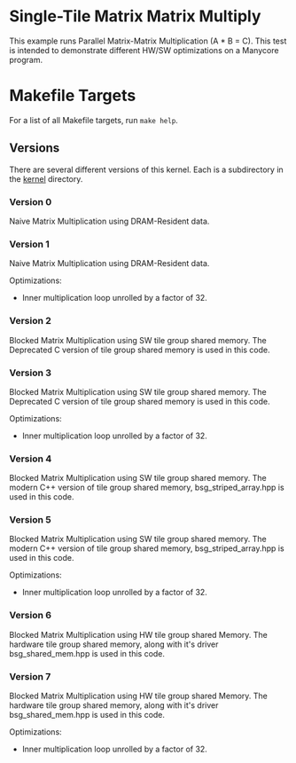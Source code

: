 # Single-Tile Matrix Matrix Multiply

This example runs Parallel Matrix-Matrix Multiplication (A * B = C).
This test is intended to demonstrate different HW/SW optimizations on
a Manycore program.

# Makefile Targets

For a list of all Makefile targets, run `make help`.

## Versions

There are several different versions of this kernel. Each is a subdirectory in
the [kernel](kernel) directory.

### Version 0

Naive Matrix Multiplication using DRAM-Resident data.

### Version 1

Naive Matrix Multiplication using DRAM-Resident data.

Optimizations:
  - Inner multiplication loop unrolled by a factor of 32.

### Version 2

Blocked Matrix Multiplication using SW tile group shared memory.
The Deprecated C version of tile group shared memory is used in this code.

### Version 3

Blocked Matrix Multiplication using SW tile group shared memory.
The Deprecated C version of tile group shared memory is used in this code.

Optimizations:
  - Inner multiplication loop unrolled by a factor of 32.

### Version 4

Blocked Matrix Multiplication using SW tile group shared memory.
The modern C++ version of tile group shared memory, bsg\_striped\_array.hpp 
is used in this code.

### Version 5

Blocked Matrix Multiplication using SW tile group shared memory.
The modern C++ version of tile group shared memory, bsg\_striped\_array.hpp 
is used in this code.

Optimizations:
  - Inner multiplication loop unrolled by a factor of 32.

### Version 6

Blocked Matrix Multiplication using HW tile group shared Memory.
The hardware tile group shared memory, along with it's driver
bsg\_shared\_mem.hpp is used in this code.
 
### Version 7

Blocked Matrix Multiplication using HW tile group shared Memory.
The hardware tile group shared memory, along with it's driver
bsg\_shared\_mem.hpp is used in this code.

Optimizations:
  - Inner multiplication loop unrolled by a factor of 32.


